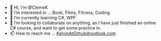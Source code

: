 - 👋 Hi, I’m @ClemeK
- 👀 I’m interested in ... Book, Films, Fitness, Coding
- 🌱 I’m currently learning C#, WPF
- 💞️ I’m looking to collaborate on anything, as I have just finished an online C# course, and want to get some practice in.
- 📫 How to reach me ... KelvinAtGithub@outlook.com

<!---
ClemeK/ClemeK is a ✨ special ✨ repository because its `README.md` (this file) appears on your GitHub profile.
You can click the Preview link to take a look at your changes.
--->
